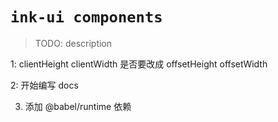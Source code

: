 # `ink-ui components`

> TODO: description

1: clientHeight clientWidth 是否要改成 offsetHeight offsetWidth

2: 开始编写 docs

3. 添加 @babel/runtime 依赖

